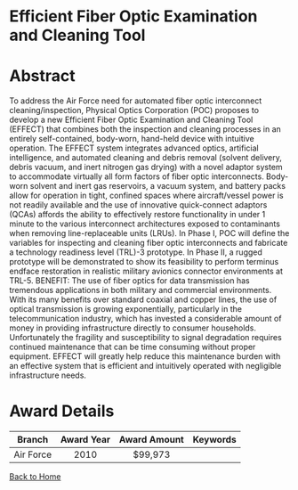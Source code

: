
Efficient Fiber Optic Examination and Cleaning Tool
===================================================

# Abstract


To address the Air Force need for automated fiber optic interconnect cleaning/inspection, Physical Optics Corporation (POC) proposes to develop a new Efficient Fiber Optic Examination and Cleaning Tool (EFFECT) that combines both the inspection and cleaning processes in an entirely self-contained, body-worn, hand-held device with intuitive operation.  The EFFECT system integrates advanced optics, artificial intelligence, and automated cleaning and debris removal (solvent delivery, debris vacuum, and inert nitrogen gas drying) with a novel adaptor system to accommodate virtually all form factors of fiber optic interconnects.  Body-worn solvent and inert gas reservoirs, a vacuum system, and battery packs allow for operation in tight, confined spaces where aircraft/vessel power is not readily available and the use of innovative quick-connect adaptors (QCAs) affords the ability to effectively restore functionality in under 1 minute to the various interconnect architectures exposed to contaminants when removing line-replaceable units (LRUs).  In Phase I, POC will define the variables for inspecting and cleaning fiber optic interconnects and fabricate a technology readiness level (TRL)-3 prototype.  In Phase II, a rugged prototype will be demonstrated to show its feasibility to perform terminus endface restoration in realistic military avionics connector environments at TRL-5.  BENEFIT:  The use of fiber optics for data transmission has tremendous applications in both military and commercial environments.  With its many benefits over standard coaxial and copper lines, the use of optical transmission is growing exponentially, particularly in the telecommunication industry, which has invested a considerable amount of money in providing infrastructure directly to consumer households.  Unfortunately the fragility and susceptibility to signal degradation requires continued maintenance that can be time consuming without proper equipment.  EFFECT will greatly help reduce this maintenance burden with an effective system that is efficient and intuitively operated with negligible infrastructure needs.  

# Award Details

|Branch|Award Year|Award Amount|Keywords|
| :---: | :---: | :---: | :---: |
|Air Force|2010|$99,973||
  
  


[Back to Home](https://github.com/chrischow/dod_sbir_awards/DJ/#1332)